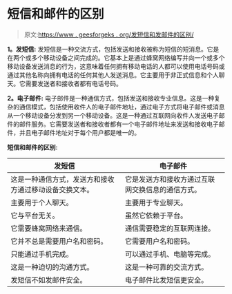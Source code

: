 # 短信和邮件的区别

> 原文:[https://www . geesforgeks . org/发短信和发邮件的区别/](https://www.geeksforgeeks.org/difference-between-texting-and-email/)

**1。发短信:**
发短信是一种交流方式，包括发送和接收被称为短信的短消息。它是在两个或多个移动设备之间完成的。它基本上是通过蜂窝网络编写并向一个或多个移动设备发送消息的行为，这意味着任何拥有移动电话的人都可以使用电话号码或通过其他名称向拥有电话的任何其他人发送消息。它主要用于非正式信息和个人聊天。它需要发送者和接收者都有电话号码。

**2。电子邮件:**
电子邮件是一种通信方式，包括发送和接收专业信息。这是一种复杂的通信模式，包括使用收件人的电子邮件地址，通过电子方式将电子邮件或消息从一个移动设备分发到另一个移动设备。这是一种通过互联网向收件人发送电子邮件的邮件服务。它需要发送者和接收者都有一个电子邮件地址来发送和接收电子邮件，并且电子邮件地址对于每个用户都是唯一的。

**短信和邮件的区别:**

<center>

| 发短信 | 电子邮件 |
| --- | --- |
| 这是一种通信方式，发送方和接收方通过移动设备交换文本。 | 它是发送方和接收方通过互联网交换信息的通信方式。 |
| 主要用于个人聊天。 | 主要用于专业聊天。 |
| 它与平台无关。 | 虽然它依赖于平台。 |
| 它需要蜂窝网络来通信。 | 通信需要稳定的互联网连接。 |
| 它并不总是需要用户名和密码。 | 它需要用户名和密码。 |
| 只能通过手机完成。 | 可以通过手机、电脑等完成。 |
| 这是一种迫切的沟通方式。 | 这是一种可靠的交流方式。 |
| 发短信不如发邮件安全。 | 电子邮件比发短信更安全。 |

</center>